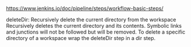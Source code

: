 https://www.jenkins.io/doc/pipeline/steps/workflow-basic-steps/

deleteDir: Recursively delete the current directory from the workspace
Recursively deletes the current directory and its contents. Symbolic links and junctions will not be followed but will be removed. To delete a specific directory of a workspace wrap the deleteDir step in a dir step. 